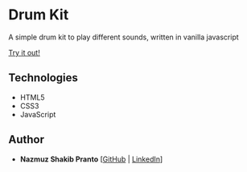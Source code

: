 # Drum Kit

A simple drum kit to play different sounds, written in vanilla javascript

[Try it out!](http://javascript-30-drum-kit.surge.sh/)

## Technologies
+ HTML5
+ CSS3
+ JavaScript
 
## Author
* **Nazmuz Shakib Pranto** [[GitHub](https://github.com/npranto) | [LinkedIn](https://www.linkedin.com/in/npranto/)]
